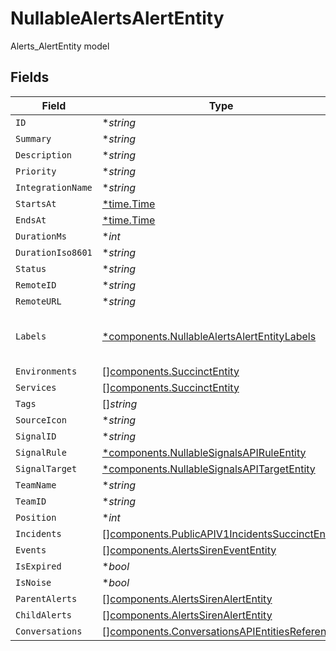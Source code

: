 # NullableAlertsAlertEntity

Alerts_AlertEntity model


## Fields

| Field                                                                                                            | Type                                                                                                             | Required                                                                                                         | Description                                                                                                      |
| ---------------------------------------------------------------------------------------------------------------- | ---------------------------------------------------------------------------------------------------------------- | ---------------------------------------------------------------------------------------------------------------- | ---------------------------------------------------------------------------------------------------------------- |
| `ID`                                                                                                             | **string*                                                                                                        | :heavy_minus_sign:                                                                                               | N/A                                                                                                              |
| `Summary`                                                                                                        | **string*                                                                                                        | :heavy_minus_sign:                                                                                               | N/A                                                                                                              |
| `Description`                                                                                                    | **string*                                                                                                        | :heavy_minus_sign:                                                                                               | N/A                                                                                                              |
| `Priority`                                                                                                       | **string*                                                                                                        | :heavy_minus_sign:                                                                                               | N/A                                                                                                              |
| `IntegrationName`                                                                                                | **string*                                                                                                        | :heavy_minus_sign:                                                                                               | N/A                                                                                                              |
| `StartsAt`                                                                                                       | [*time.Time](https://pkg.go.dev/time#Time)                                                                       | :heavy_minus_sign:                                                                                               | N/A                                                                                                              |
| `EndsAt`                                                                                                         | [*time.Time](https://pkg.go.dev/time#Time)                                                                       | :heavy_minus_sign:                                                                                               | N/A                                                                                                              |
| `DurationMs`                                                                                                     | **int*                                                                                                           | :heavy_minus_sign:                                                                                               | N/A                                                                                                              |
| `DurationIso8601`                                                                                                | **string*                                                                                                        | :heavy_minus_sign:                                                                                               | N/A                                                                                                              |
| `Status`                                                                                                         | **string*                                                                                                        | :heavy_minus_sign:                                                                                               | N/A                                                                                                              |
| `RemoteID`                                                                                                       | **string*                                                                                                        | :heavy_minus_sign:                                                                                               | N/A                                                                                                              |
| `RemoteURL`                                                                                                      | **string*                                                                                                        | :heavy_minus_sign:                                                                                               | N/A                                                                                                              |
| `Labels`                                                                                                         | [*components.NullableAlertsAlertEntityLabels](../../models/components/nullablealertsalertentitylabels.md)        | :heavy_minus_sign:                                                                                               | Arbitrary key:value pairs of labels.                                                                             |
| `Environments`                                                                                                   | [][components.SuccinctEntity](../../models/components/succinctentity.md)                                         | :heavy_minus_sign:                                                                                               | N/A                                                                                                              |
| `Services`                                                                                                       | [][components.SuccinctEntity](../../models/components/succinctentity.md)                                         | :heavy_minus_sign:                                                                                               | N/A                                                                                                              |
| `Tags`                                                                                                           | []*string*                                                                                                       | :heavy_minus_sign:                                                                                               | N/A                                                                                                              |
| `SourceIcon`                                                                                                     | **string*                                                                                                        | :heavy_minus_sign:                                                                                               | N/A                                                                                                              |
| `SignalID`                                                                                                       | **string*                                                                                                        | :heavy_minus_sign:                                                                                               | N/A                                                                                                              |
| `SignalRule`                                                                                                     | [*components.NullableSignalsAPIRuleEntity](../../models/components/nullablesignalsapiruleentity.md)              | :heavy_minus_sign:                                                                                               | N/A                                                                                                              |
| `SignalTarget`                                                                                                   | [*components.NullableSignalsAPITargetEntity](../../models/components/nullablesignalsapitargetentity.md)          | :heavy_minus_sign:                                                                                               | N/A                                                                                                              |
| `TeamName`                                                                                                       | **string*                                                                                                        | :heavy_minus_sign:                                                                                               | N/A                                                                                                              |
| `TeamID`                                                                                                         | **string*                                                                                                        | :heavy_minus_sign:                                                                                               | N/A                                                                                                              |
| `Position`                                                                                                       | **int*                                                                                                           | :heavy_minus_sign:                                                                                               | N/A                                                                                                              |
| `Incidents`                                                                                                      | [][components.PublicAPIV1IncidentsSuccinctEntity](../../models/components/publicapiv1incidentssuccinctentity.md) | :heavy_minus_sign:                                                                                               | N/A                                                                                                              |
| `Events`                                                                                                         | [][components.AlertsSirenEventEntity](../../models/components/alertssirenevententity.md)                         | :heavy_minus_sign:                                                                                               | N/A                                                                                                              |
| `IsExpired`                                                                                                      | **bool*                                                                                                          | :heavy_minus_sign:                                                                                               | N/A                                                                                                              |
| `IsNoise`                                                                                                        | **bool*                                                                                                          | :heavy_minus_sign:                                                                                               | N/A                                                                                                              |
| `ParentAlerts`                                                                                                   | [][components.AlertsSirenAlertEntity](../../models/components/alertssirenalertentity.md)                         | :heavy_minus_sign:                                                                                               | N/A                                                                                                              |
| `ChildAlerts`                                                                                                    | [][components.AlertsSirenAlertEntity](../../models/components/alertssirenalertentity.md)                         | :heavy_minus_sign:                                                                                               | N/A                                                                                                              |
| `Conversations`                                                                                                  | [][components.ConversationsAPIEntitiesReference](../../models/components/conversationsapientitiesreference.md)   | :heavy_minus_sign:                                                                                               | N/A                                                                                                              |